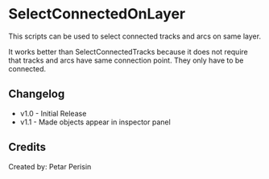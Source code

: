 # SelectConnectedOnLayer
This scripts can be used to select connected tracks and arcs on same layer.

It works better than SelectConnectedTracks because it does not require that tracks and arcs have same connection point. They only have to be connected.


## Changelog
- v1.0 - Initial Release
- v1.1 - Made objects appear in inspector panel


## Credits
Created by: Petar Perisin